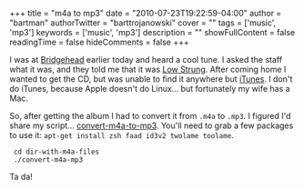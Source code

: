 +++
title = "m4a to mp3"
date = "2010-07-23T19:22:59-04:00"
author = "bartman"
authorTwitter = "barttrojanowski"
cover = ""
tags = ['music', 'mp3']
keywords = ['music', 'mp3']
description = ""
showFullContent = false
readingTime = false
hideComments = false
+++

I was at [Bridgehead](http://www.bridgehead.ca/) earlier today and heard a cool tune.  I asked the staff
what it was, and they told me that it was [Low Strung](http://www.last.fm/music/Low+Strung).  After coming home
I wanted to get the CD, but was unable to find it anywhere but [iTunes](http://itunes.apple.com/album/low-strung/id260115183?ign-mpt=uo%3D5).  I don't do iTunes, because Apple doesn't do Linux... but fortunately my wife
has a Mac.

So, after getting the album I had to convert it from `.m4a` to `.mp3`.  I figured I'd share my script...
[convert-m4a-to-mp3](http://git.jukie.net/snippets.git/tree/m4a-to-mp3/convert-m4a-to-mp3).  You'll need
to grab a few packages to use it: `apt-get install zsh faad id3v2 twolame toolame`.

     cd dir-with-m4a-files
     ./convert-m4a-mp3

Ta da!
